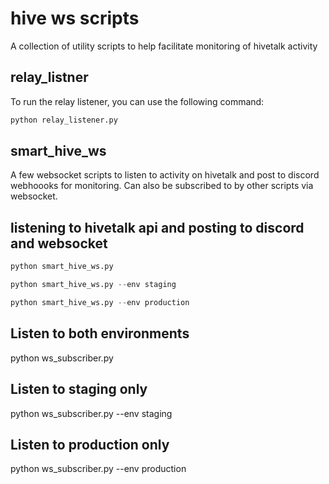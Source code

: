 # hive ws scripts

A collection of utility scripts to help facilitate monitoring of hivetalk activity

## relay_listner

To run the relay listener, you can use the following command:

```python
python relay_listener.py
```

## smart_hive_ws

A few websocket scripts to listen to activity on hivetalk and post to discord webhoooks for monitoring. Can also be subscribed to by other scripts via websocket.


## listening to hivetalk api and posting to discord and websocket

```python
python smart_hive_ws.py
```

```python
python smart_hive_ws.py --env staging
```

```python
python smart_hive_ws.py --env production
```


## Listen to both environments
python ws_subscriber.py

## Listen to staging only
python ws_subscriber.py --env staging

## Listen to production only
python ws_subscriber.py --env production
